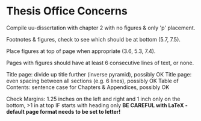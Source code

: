 # Thesis Office Concerns

Compile uu-dissertation with chapter 2 with no figures & only 'p' placement.

Footnotes & figures, check to see which should be at bottom (5.7, 7.5).

Place figures at top of page when appropriate (3.6, 5.3, 7.4).

Pages with figures should have at least 6 consecutive lines of text, or none.

Title page: divide up title further (inverse pyramid), possibly OK
Title page: even spacing between all sections (e.g. 6 lines), possibly OK
Table of Contents: sentence case for Chapters & Appendices, possibly OK

Check Margins: 1.25 inches on the left and right and 1 inch only on the bottom, >1 in at top IF starts with heading only
**BE CAREFUL with LaTeX - default page format needs to be set to letter!**
